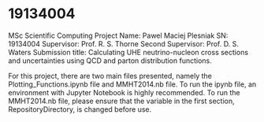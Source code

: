 # 19134004
MSc Scientific Computing Project
Name: Pawel Maciej Plesniak
SN: 19134004
Supervisor: Prof. R. S. Thorne
Second Supervisor: Prof. D. S. Waters
Submission title: Calculating UHE neutrino-nucleon cross sections and uncertainties using QCD and parton distribution functions.

For this project, there are two main files presented, namely the Plotting_Functions.ipynb file and MMHT2014.nb file.
To run the ipynb file, an environment with Jupyter Notebook is highly recommended. 
To run the MMHT2014.nb file, please ensure that the variable in the first section, RepositoryDirectory, is changed before use.
